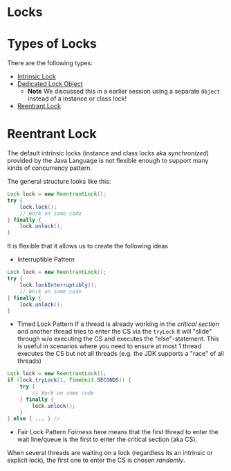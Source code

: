 Locks
=

Types of Locks
==

There are the following types:
* [Intrinsic Lock](https://docs.oracle.com/javase/tutorial/essential/concurrency/locksync.html)
* [Dedicated Lock Object](https://docs.oracle.com/javase/tutorial/essential/concurrency/locksync.html)
  * **Note** We discussed this in a earlier session using a separate `Object` instead of a instance or class lock!
* [Reentrant Lock](https://docs.oracle.com/en/java/javase/17/docs/api/java.base/java/util/concurrent/locks/ReentrantLock.html)

Reentrant Lock
===

The default intrinsic locks (instance and class locks aka _synchronized_)
provided by the Java Language is not flexible enough to support many kinds of
concurrency pattern. 

The general structure looks like this:
```java
Lock lock = new ReentrantLock();
try {
    lock.lock();
    // Work on some code
} finally {
    lock.unlock();
}
```

It is flexible that it allows us to create the following ideas
* Interruptible Pattern
```java
Lock lock = new ReentrantLock();
try {
    lock.lockInterruptibly();
    // Work on some code
} finally {
    lock.unlock();
}
```
* Timed Lock Pattern If a thread is already working in the _critical section_
and another thread tries to enter the CS via the `tryLock` it will "slide"
through w/o executing the CS and executes the "else"-statement. This is useful
in scenarios where you need to ensure at most 1 thread executes the CS but not
all threads (e.g. the JDK supports a "race" of all threads)
```java
Lock lock = new ReentrantLock();
if (lock.tryLock(1, TimeUnit.SECONDS)) {
    try {
        // Work on some code
    } finally {
        lock.unlock();
    }
} else { ... } //
```
* Fair Lock Pattern _Fairness_ here means that the first thread to enter the
wait line/queue is the first to enter the critical section (aka CS). 

When several threads are waiting on a lock (regardless its an intrinsic or
explicit lock), the first one to enter the CS is chosen _randomly_.





